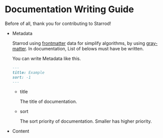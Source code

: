# Documentation Writing Guide

Before of all, thank you for contributing to Starrod!

- Metadata

  Starrod using [frontmatter](https://mdxjs.com/guides/frontmatter/) data for simplify algorithms, by using [gray-matter](https://github.com/jonschlinkert/gray-matter). In documentation, List of belows must have be written.

  You can write Metadata like this.

  ```markdown
  ---
  title: Example
  sort: -1
  ---
  ```

  - title

    The title of documentation.

  - sort

    The sort priority of documentation. Smaller has higher priority.

- Content
